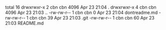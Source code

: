 total 16 drwxrwxr-x 2 cbn cbn 4096 Apr 23 21:04 . drwxrwxr-x 4 cbn cbn 4096 Apr 23 21:03 .. -rw-rw-r-- 1 cbn cbn 0 Apr 23 21:04 dontreadme.md -rw-rw-r-- 1 cbn cbn 39 Apr 23 21:03 .git -rw-rw-r-- 1 cbn cbn 60 Apr 23 21:03 README.md
